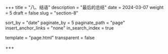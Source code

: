 +++
title = "八、结语"
description = "最后的总结"
date = 2024-03-07
weight = 5
draft = false
slug = "section-8"

sort_by = "date"
paginate_by = 5
paginate_path = "page"
insert_anchor_links = "none"
in_search_index = true

template = "page.html"
transparent = false

+++


